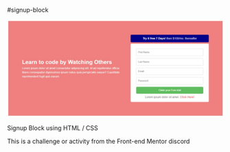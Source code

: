 #signup-block

<img src="signup-block.jpeg">

Signup Block using HTML / CSS

This is a challenge or activity from the Front-end Mentor discord
